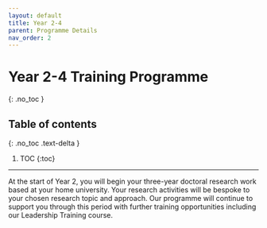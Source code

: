 ```yaml
---
layout: default
title: Year 2-4
parent: Programme Details
nav_order: 2
---
```


# Year 2-4 Training Programme
{: .no_toc }

## Table of contents
{: .no_toc .text-delta }

1. TOC
{:toc}

---

At the start of Year 2, you will begin your three-year doctoral research work based at your home university. Your research activities will be bespoke to your chosen research topic and approach. Our programme will continue to support you through this period with further training opportunities including our Leadership Training course.

